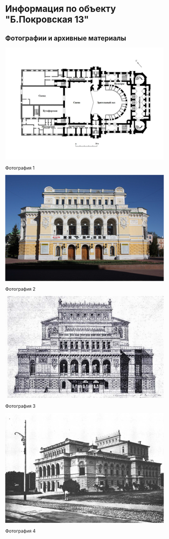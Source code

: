 # Информация по объекту "Б.Покровская 13"

## Фотографии и архивные материалы

![1](/BuidingsInfo/79e87074-e740-4563-8d08-d75731da0cba/1_Compressed.jpg)

Фотография 1

![2](/BuidingsInfo/79e87074-e740-4563-8d08-d75731da0cba/4.2.Главныйфасад_Compressed.jpg)

Фотография 2

![3](/BuidingsInfo/79e87074-e740-4563-8d08-d75731da0cba/4.4.Главныйфасад.Чертеж_Compressed.jpg)

Фотография 3

![4](/BuidingsInfo/79e87074-e740-4563-8d08-d75731da0cba/4.5.Общийвидгор.театра_Compressed.jpg)

Фотография 4


